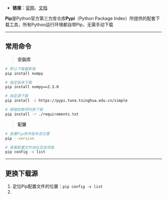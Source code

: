 + **链接**：[官网](https://pypi.org/)、[文档](https://pip.pypa.io/en/stable/)

**Pip**是Python官方第三方库仓库**Pypi**（Python Package Index）所提供的配套下载工具，所有Python运行环境都自带Pip，无需手动下载

---
## 常用命令

> **安装库**

```bash
# 默认下载最新版
pip install numpy

# 指定版本下载
pip install numpy==2.3.0

# 指定源下载
pip install -i https://pypi.tuna.tsinghua.edu.cn/simple 

# 根据依赖项列表下载
pip install -r ./requirements.txt 

```

> **配置**

```bash
# 查看Pip软件版本及位置
pip --version

# 查看配置文件地址及选项值
pip config -v list
```


---
## 更换下载源

1. 定位Pip配置文件的位置：`pip config -v list`
2. 